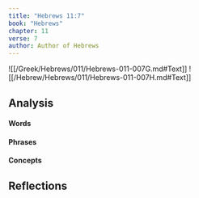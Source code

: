 ```yaml
---
title: "Hebrews 11:7"
book: "Hebrews"
chapter: 11
verse: 7
author: Author of Hebrews
---
```

![[/Greek/Hebrews/011/Hebrews-011-007G.md#Text]]
![[/Hebrew/Hebrews/011/Hebrews-011-007H.md#Text]]

## Analysis

#### Words

#### Phrases

#### Concepts

## Reflections

